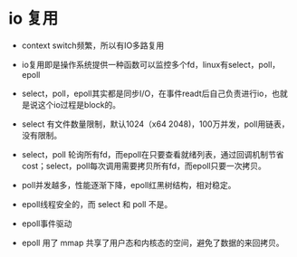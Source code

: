# io 复用

- context switch频繁，所以有IO多路复用

- io复用即是操作系统提供一种函数可以监控多个fd，linux有select，poll，epoll

- select，poll，epoll其实都是同步I/O，在事件readt后自己负责进行io，也就是说这个io过程是block的。

- select 有文件数量限制，默认1024（x64 2048)，100万并发，poll用链表，没有限制。

- select，poll 轮询所有fd，而epoll在只要查看就绪列表，通过回调机制节省cost；select，poll每次调用需要拷贝所有fd，而epoll只要一次拷贝。

- poll并发越多，性能逐渐下降，epoll红黑树结构，相对稳定。

- epoll线程安全的，而 select 和 poll 不是。

- epoll事件驱动

- epoll 用了 mmap 共享了用户态和内核态的空间，避免了数据的来回拷贝。
